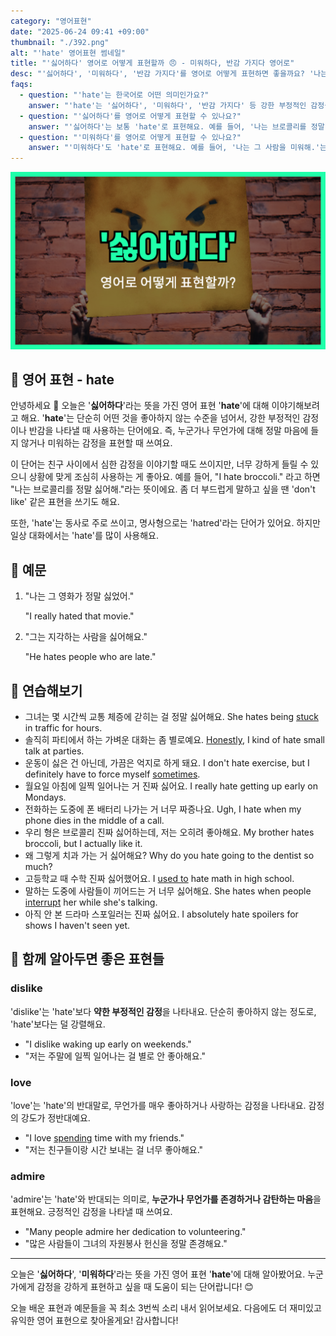 ```yaml
---
category: "영어표현"
date: "2025-06-24 09:41 +09:00"
thumbnail: "./392.png"
alt: "'hate' 영어표현 썸네일"
title: "'싫어하다' 영어로 어떻게 표현할까 😠 - 미워하다, 반감 가지다 영어로"
desc: "'싫어하다', '미워하다', '반감 가지다'를 영어로 어떻게 표현하면 좋을까요? '나는 브로콜리를 정말 싫어해.', '그는 지각하는 사람을 싫어해요.' 등을 영어로 표현하는 법을 배워봅시다. 다양한 예문을 통해서 연습하고 본인의 표현으로 만들어 보세요."
faqs:
  - question: "'hate'는 한국어로 어떤 의미인가요?"
    answer: "'hate'는 '싫어하다', '미워하다', '반감 가지다' 등 강한 부정적인 감정을 나타낼 때 쓰여요. 단순한 좋아하지 않음을 넘는 표현이에요."
  - question: "'싫어하다'를 영어로 어떻게 표현할 수 있나요?"
    answer: "'싫어하다'는 보통 'hate'로 표현해요. 예를 들어, '나는 브로콜리를 정말 싫어해.'는 'I hate broccoli.'로 말할 수 있어요."
  - question: "'미워하다'를 영어로 어떻게 표현할 수 있나요?"
    answer: "'미워하다'도 'hate'로 표현해요. 예를 들어, '나는 그 사람을 미워해.'는 'I hate that person.'이라고 해요."
---
```


!['hate' 영어표현](./392.png)

## 🌟 영어 표현 - hate

안녕하세요 👋 오늘은 '**싫어하다**'라는 뜻을 가진 영어 표현 '**hate**'에 대해 이야기해보려고 해요. '**hate**'는 단순히 어떤 것을 좋아하지 않는 수준을 넘어서, 강한 부정적인 감정이나 반감을 나타낼 때 사용하는 단어에요. 즉, 누군가나 무언가에 대해 정말 마음에 들지 않거나 미워하는 감정을 표현할 때 쓰여요.

이 단어는 친구 사이에서 심한 감정을 이야기할 때도 쓰이지만, 너무 강하게 들릴 수 있으니 상황에 맞게 조심히 사용하는 게 좋아요. 예를 들어, "I hate broccoli." 라고 하면 "나는 브로콜리를 정말 싫어해."라는 뜻이에요. 좀 더 부드럽게 말하고 싶을 땐 'don't like' 같은 표현을 쓰기도 해요.

또한, 'hate'는 동사로 주로 쓰이고, 명사형으로는 'hatred'라는 단어가 있어요. 하지만 일상 대화에서는 'hate'를 많이 사용해요.

## 📖 예문

1. "나는 그 영화가 정말 싫었어."

   "I really hated that movie."

2. "그는 지각하는 사람을 싫어해요."

   "He hates people who are late."

## 💬 연습해보기

<ul data-interactive-list>

  <li data-interactive-item>
    <span data-toggler>그녀는 몇 시간씩 교통 체증에 갇히는 걸 정말 싫어해요.</span>
    <span data-answer>She hates being <a href="/blog/in-english/389.stuck/">stuck</a> in traffic for hours.</span>
  </li>

  <li data-interactive-item>
    <span data-toggler>솔직히 파티에서 하는 가벼운 대화는 좀 별로예요.</span>
    <span data-answer><a href="/blog/in-english/336.honestly/">Honestly</a>, I kind of hate small talk at parties.</span>
  </li>

  <li data-interactive-item>
    <span data-toggler>운동이 싫은 건 아닌데, 가끔은 억지로 하게 돼요.</span>
    <span data-answer>I don't hate exercise, but I definitely have to force myself <a href="/blog/in-english/270.sometimes/">sometimes</a>.</span>
  </li>
  
  <li data-interactive-item>
    <span data-toggler>월요일 아침에 일찍 일어나는 거 진짜 싫어요.</span>
    <span data-answer>I really hate getting up early on Mondays.</span>
  </li>

  <li data-interactive-item>
    <span data-toggler>전화하는 도중에 폰 배터리 나가는 거 너무 짜증나요.</span>
    <span data-answer>Ugh, I hate when my phone dies in the middle of a call.</span>
  </li>

  <li data-interactive-item>
    <span data-toggler>우리 형은 브로콜리 진짜 싫어하는데, 저는 오히려 좋아해요.</span>
    <span data-answer>My brother hates broccoli, but I actually like it.</span>
  </li>

  <li data-interactive-item>
    <span data-toggler>왜 그렇게 치과 가는 거 싫어해요?</span>
    <span data-answer>Why do you hate going to the dentist so much?</span>
  </li>

  <li data-interactive-item>
    <span data-toggler>고등학교 때 수학 진짜 싫어했어요.</span>
    <span data-answer>I <a href="/blog/in-english/143.used-to/">used to</a> hate math in high school.</span>
  </li>

  <li data-interactive-item>
    <span data-toggler>말하는 도중에 사람들이 끼어드는 거 너무 싫어해요.</span>
    <span data-answer>She hates when people <a href="/blog/in-english/382.interrupt/">interrupt</a> her while she's talking.</span>
  </li>

  <li data-interactive-item>
    <span data-toggler>아직 안 본 드라마 스포일러는 진짜 싫어요.</span>
    <span data-answer>I absolutely hate spoilers for shows I haven't seen yet.</span>
  </li>

</ul>

## 🤝 함께 알아두면 좋은 표현들

### dislike

'dislike'는 'hate'보다 **약한 부정적인 감정**을 나타내요. 단순히 좋아하지 않는 정도로, 'hate'보다는 덜 강렬해요.

- "I dislike waking up early on weekends."
- "저는 주말에 일찍 일어나는 걸 별로 안 좋아해요."

### love

'love'는 'hate'의 반대말로, 무언가를 매우 좋아하거나 사랑하는 감정을 나타내요. 감정의 강도가 정반대예요.

- "I love <a href="/blog/in-english/258.spend/">spending</a> time with my friends."
- "저는 친구들이랑 시간 보내는 걸 너무 좋아해요."

### admire

'admire'는 'hate'와 반대되는 의미로, **누군가나 무언가를 존경하거나 감탄하는 마음**을 표현해요. 긍정적인 감정을 나타낼 때 쓰여요.

- "Many people admire her dedication to volunteering."
- "많은 사람들이 그녀의 자원봉사 헌신을 정말 존경해요."

---

오늘은 '**싫어하다**', '**미워하다**'라는 뜻을 가진 영어 표현 '**hate**'에 대해 알아봤어요. 누군가에게 감정을 강하게 표현하고 싶을 때 도움이 되는 단어랍니다! 😊

오늘 배운 표현과 예문들을 꼭 최소 3번씩 소리 내서 읽어보세요. 다음에도 더 재미있고 유익한 영어 표현으로 찾아올게요! 감사합니다!
